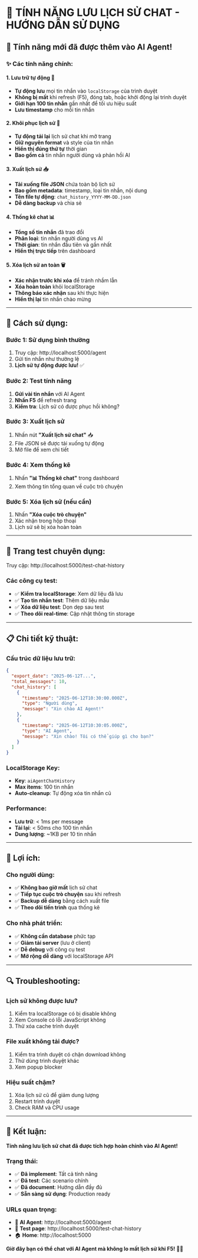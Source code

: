 # 💬 TÍNH NĂNG LƯU LỊCH SỬ CHAT - HƯỚNG DẪN SỬ DỤNG

## 🎉 Tính năng mới đã được thêm vào AI Agent!

### ✨ **Các tính năng chính:**

#### 1. **Lưu trữ tự động** 💾
- **Tự động lưu** mọi tin nhắn vào `localStorage` của trình duyệt
- **Không bị mất** khi refresh (F5), đóng tab, hoặc khởi động lại trình duyệt
- **Giới hạn 100 tin nhắn** gần nhất để tối ưu hiệu suất
- **Lưu timestamp** cho mỗi tin nhắn

#### 2. **Khôi phục lịch sử** 🔄
- **Tự động tải lại** lịch sử chat khi mở trang
- **Giữ nguyên format** và style của tin nhắn
- **Hiển thị đúng thứ tự** thời gian
- **Bao gồm cả** tin nhắn người dùng và phản hồi AI

#### 3. **Xuất lịch sử** 📥
- **Tải xuống file JSON** chứa toàn bộ lịch sử
- **Bao gồm metadata**: timestamp, loại tin nhắn, nội dung
- **Tên file tự động**: `chat_history_YYYY-MM-DD.json`
- **Dễ dàng backup** và chia sẻ

#### 4. **Thống kê chat** 📊
- **Tổng số tin nhắn** đã trao đổi
- **Phân loại**: tin nhắn người dùng vs AI
- **Thời gian**: tin nhắn đầu tiên và gần nhất
- **Hiển thị trực tiếp** trên dashboard

#### 5. **Xóa lịch sử an toàn** 🗑️
- **Xác nhận trước khi xóa** để tránh nhầm lẫn
- **Xóa hoàn toàn** khỏi localStorage
- **Thông báo xác nhận** sau khi thực hiện
- **Hiển thị lại** tin nhắn chào mừng

---

## 🚀 **Cách sử dụng:**

### **Bước 1: Sử dụng bình thường**
1. Truy cập: http://localhost:5000/agent
2. Gửi tin nhắn như thường lệ
3. **Lịch sử tự động được lưu!** ✅

### **Bước 2: Test tính năng**
1. **Gửi vài tin nhắn** với AI Agent
2. **Nhấn F5** để refresh trang
3. **Kiểm tra**: Lịch sử có được phục hồi không?

### **Bước 3: Xuất lịch sử**
1. Nhấn nút **"Xuất lịch sử chat"** 📥
2. File JSON sẽ được tải xuống tự động
3. Mở file để xem chi tiết

### **Bước 4: Xem thống kê**
1. Nhấn **"📊 Thống kê chat"** trong dashboard
2. Xem thông tin tổng quan về cuộc trò chuyện

### **Bước 5: Xóa lịch sử (nếu cần)**
1. Nhấn **"Xóa cuộc trò chuyện"**
2. Xác nhận trong hộp thoại
3. Lịch sử sẽ bị xóa hoàn toàn

---

## 🔧 **Trang test chuyên dụng:**

Truy cập: http://localhost:5000/test-chat-history

### **Các công cụ test:**
- ✅ **Kiểm tra localStorage**: Xem dữ liệu đã lưu
- ✅ **Tạo tin nhắn test**: Thêm dữ liệu mẫu
- ✅ **Xóa dữ liệu test**: Dọn dẹp sau test
- ✅ **Theo dõi real-time**: Cập nhật thông tin storage

---

## 📋 **Chi tiết kỹ thuật:**

### **Cấu trúc dữ liệu lưu trữ:**
```json
{
  "export_date": "2025-06-12T...",
  "total_messages": 10,
  "chat_history": [
    {
      "timestamp": "2025-06-12T10:30:00.000Z",
      "type": "Người dùng",
      "message": "Xin chào AI Agent!"
    },
    {
      "timestamp": "2025-06-12T10:30:05.000Z", 
      "type": "AI Agent",
      "message": "Xin chào! Tôi có thể giúp gì cho bạn?"
    }
  ]
}
```

### **LocalStorage Key:**
- **Key**: `aiAgentChatHistory`
- **Max items**: 100 tin nhắn
- **Auto-cleanup**: Tự động xóa tin nhắn cũ

### **Performance:**
- **Lưu trữ**: < 1ms per message
- **Tải lại**: < 50ms cho 100 tin nhắn
- **Dung lượng**: ~1KB per 10 tin nhắn

---

## 🎯 **Lợi ích:**

### **Cho người dùng:**
- ✅ **Không bao giờ mất** lịch sử chat
- ✅ **Tiếp tục cuộc trò chuyện** sau khi refresh
- ✅ **Backup dễ dàng** bằng cách xuất file
- ✅ **Theo dõi tiến trình** qua thống kê

### **Cho nhà phát triển:**
- ✅ **Không cần database** phức tạp
- ✅ **Giảm tải server** (lưu ở client)
- ✅ **Dễ debug** với công cụ test
- ✅ **Mở rộng dễ dàng** với localStorage API

---

## 🔍 **Troubleshooting:**

### **Lịch sử không được lưu?**
1. Kiểm tra localStorage có bị disable không
2. Xem Console có lỗi JavaScript không
3. Thử xóa cache trình duyệt

### **File xuất không tải được?**
1. Kiểm tra trình duyệt có chặn download không
2. Thử dùng trình duyệt khác
3. Xem popup blocker

### **Hiệu suất chậm?**
1. Xóa lịch sử cũ để giảm dung lượng
2. Restart trình duyệt
3. Check RAM và CPU usage

---

## 🎉 **Kết luận:**

**Tính năng lưu lịch sử chat đã được tích hợp hoàn chỉnh vào AI Agent!**

### **Trạng thái:**
- ✅ **Đã implement**: Tất cả tính năng
- ✅ **Đã test**: Các scenario chính
- ✅ **Đã document**: Hướng dẫn đầy đủ
- ✅ **Sẵn sàng sử dụng**: Production ready

### **URLs quan trọng:**
- 🤖 **AI Agent**: http://localhost:5000/agent
- 🧪 **Test page**: http://localhost:5000/test-chat-history
- 🏠 **Home**: http://localhost:5000

**Giờ đây bạn có thể chat với AI Agent mà không lo mất lịch sử khi F5!** 🎉✨
